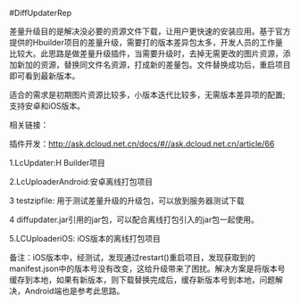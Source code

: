 #DiffUpdaterRep


差量升级目的是解决没必要的资源文件下载，让用户更快速的安装应用。基于官方提供的Hbuilder项目的差量升级，需要打的版本差异包太多，开发人员的工作量比较大。此思路是做差量升级插件，当需要升级时，去掉无需更改的图片资源，添加新加的资源，替换同文件名资源，打成新的差量包。文件替换成功后，重启项目即可看到最新版本。

适合的需求是初期图片资源比较多，小版本迭代比较多，无需版本差异项的配置;支持安卓和iOS版本。

相关链接：

  插件开发：http://ask.dcloud.net.cn/docs/#//ask.dcloud.net.cn/article/66



1.LcUpdater:H Builder项目

2.LcUploaderAndroid:安卓离线打包项目

3 testzipfile: 用于测试差量升级的升级包，可以放到服务器测试下载

4 diffupdater.jar引用的jar包，可以配合离线打包引入的jar包一起使用。

5.LCUploaderiOS: iOS版本的离线打包项目

备注：iOS版本中，经测试，发现通过restart()重启项目，发现获取到的manifest.json中的版本号没有改变，这给升级带来了困扰。解决方案是将版本号缓存到本地，如果有新版本，则下载替换完成后，缓存新版本号到本地，问题解决，Android端也是参考此思路。
